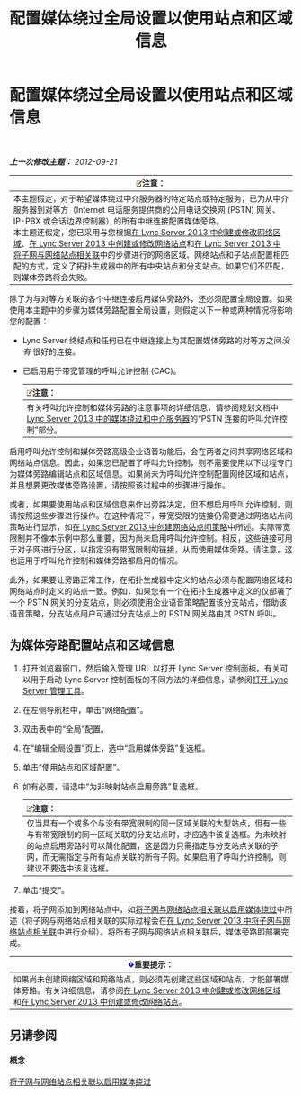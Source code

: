 ﻿---
title: 配置媒体绕过全局设置以使用站点和区域信息
TOCTitle: 配置媒体绕过全局设置以使用站点和区域信息
ms:assetid: 0a21cdf1-f350-49da-b346-70806f256bea
ms:mtpsurl: https://technet.microsoft.com/zh-cn/library/Gg398150(v=OCS.15)
ms:contentKeyID: 49311945
ms.date: 05/19/2016
mtps_version: v=OCS.15
ms.translationtype: HT
---

# 配置媒体绕过全局设置以使用站点和区域信息

 

_**上一次修改主题：** 2012-09-21_

<table>
<thead>
<tr class="header">
<th><img src="images/Dn783119.note(OCS.15).gif" title="note" alt="note" />注意：</th>
</tr>
</thead>
<tbody>
<tr class="odd">
<td>本主题假定，对于希望媒体绕过中介服务器的特定站点或特定服务，已为从中介服务器到对等方（Internet 电话服务提供商的公用电话交换网 (PSTN) 网关、IP-PBX 或会话边界控制器）的所有中继连接配置媒体旁路。<br />
本主题还假定，您已采用与您根据<a href="lync-server-2013-create-or-modify-a-network-region.md">在 Lync Server 2013 中创建或修改网络区域</a>、<a href="lync-server-2013-create-or-modify-a-network-site.md">在 Lync Server 2013 中创建或修改网络站点</a>和<a href="lync-server-2013-associate-a-subnet-with-a-network-site.md">在 Lync Server 2013 中将子网与网络站点相关联</a>中的步骤进行的网络区域、网络站点和子站点配置相匹配的方式，定义了拓扑生成器中的所有中央站点和分支站点。如果它们不匹配，则媒体旁路将会失败。</td>
</tr>
</tbody>
</table>


除了为与对等方关联的各个中继连接启用媒体旁路外，还必须配置全局设置。如果使用本主题中的步骤为媒体旁路配置全局设置，则假定以下一种或两种情况将影响您的配置：

  - Lync Server 终结点和任何已在中继连接上为其配置媒体旁路的对等方之间*没有* 很好的连接。

  - 已启用用于带宽管理的呼叫允许控制 (CAC)。
    
    <table>
    <thead>
    <tr class="header">
    <th><img src="images/Dn783119.note(OCS.15).gif" title="note" alt="note" />注意：</th>
    </tr>
    </thead>
    <tbody>
    <tr class="odd">
    <td>有关呼叫允许控制和媒体旁路的注意事项的详细信息，请参阅规划文档中<a href="lync-server-2013-media-bypass-and-mediation-server.md">Lync Server 2013 中的媒体绕过和中介服务器</a>的“PSTN 连接的呼叫允许控制”部分。</td>
    </tr>
    </tbody>
    </table>


启用呼叫允许控制和媒体旁路高级企业语音功能后，会在两者之间共享网络区域和网络站点信息。因此，如果您已配置了呼叫允许控制，则不需要使用以下过程专门为媒体旁路编辑站点和区域信息。如果尚未为呼叫允许控制配置网络区域和站点，并且想要更改媒体旁路设置，请按照该过程中的步骤进行操作。

或者，如果要使用站点和区域信息来作出旁路决定，但不想启用呼叫允许控制，则请按照这些步骤进行操作。在这种情况下，带宽受限的链接仍需要通过网络站点间策略进行显示，如[在 Lync Server 2013 中创建网络站点间策略](lync-server-2013-create-network-intersite-policies.md)中所述。实际带宽限制并不像本示例中那么重要，因为尚未启用呼叫允许控制。相反，这些链接可用于对子网进行分区，以指定没有带宽限制的链接，从而使用媒体旁路。请注意，这也适用于呼叫允许控制和媒体旁路都启用的情况。

此外，如果要让旁路正常工作，在拓扑生成器中定义的站点必须与配置网络区域和网络站点时定义的站点一致。例如，如果您有一个在拓扑生成器中定义的仅部署了一个 PSTN 网关的分支站点，则必须使用企业语音策略配置该分支站点，借助该语音策略，分支站点用户可通过分支站点上的 PSTN 网关路由其 PSTN 呼叫。

## 为媒体旁路配置站点和区域信息

1.  打开浏览器窗口，然后输入管理 URL 以打开 Lync Server 控制面板。有关可以用于启动 Lync Server 控制面板的不同方法的详细信息，请参阅[打开 Lync Server 管理工具](lync-server-2013-open-lync-server-administrative-tools.md)。

2.  在左侧导航栏中，单击“网络配置”。

3.  双击表中的“全局”配置。

4.  在“编辑全局设置”页上，选中“启用媒体旁路”复选框。

5.  单击“使用站点和区域配置”。

6.  如有必要，请选中“为非映射站点启用旁路”复选框。
    
    <table>
    <thead>
    <tr class="header">
    <th><img src="images/Dn783119.note(OCS.15).gif" title="note" alt="note" />注意：</th>
    </tr>
    </thead>
    <tbody>
    <tr class="odd">
    <td>仅当具有一个或多个与没有带宽限制的同一区域关联的大型站点，但有一些与有带宽限制的同一区域关联的分支站点时，才应选中该复选框。为未映射的站点启用旁路时可以简化配置，这是因为只需指定与分支站点关联的子网，而无需指定与所有站点关联的所有子网。如果启用了呼叫允许控制，则建议不要选中该复选框。</td>
    </tr>
    </tbody>
    </table>


7.  单击“提交”。

接着，将子网添加到网络站点中，如[将子网与网络站点相关联以启用媒体绕过](lync-server-2013-associate-subnets-with-network-sites-for-media-bypass.md)中所述（将子网与网络站点相关联的实际过程会在[在 Lync Server 2013 中将子网与网络站点相关联](lync-server-2013-associate-a-subnet-with-a-network-site.md)中进行介绍）。将所有子网与网络站点相关联后，媒体旁路即部署完成。

<table>
<thead>
<tr class="header">
<th><img src="images/Gg398794.important(OCS.15).gif" title="important" alt="important" />重要提示：</th>
</tr>
</thead>
<tbody>
<tr class="odd">
<td>如果尚未创建网络区域和网络站点，则必须先创建这些区域和站点，才能部署媒体旁路。有关详细信息，请参阅<a href="lync-server-2013-create-or-modify-a-network-region.md">在 Lync Server 2013 中创建或修改网络区域</a>和<a href="lync-server-2013-create-or-modify-a-network-site.md">在 Lync Server 2013 中创建或修改网络站点</a>。</td>
</tr>
</tbody>
</table>


## 另请参阅

#### 概念

[将子网与网络站点相关联以启用媒体绕过](lync-server-2013-associate-subnets-with-network-sites-for-media-bypass.md)

